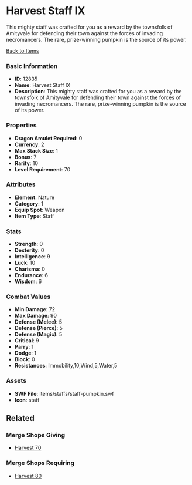 # Harvest Staff IX

This mighty staff was crafted for you as a reward by the townsfolk of Amityvale for defending their town against the forces of invading necromancers. The rare, prize-winning pumpkin is the source of its power.

[Back to Items](../items.md)

### Basic Information

- **ID**: 12835
- **Name**: Harvest Staff IX
- **Description**: This mighty staff was crafted for you as a reward by the townsfolk of Amityvale for defending their town against the forces of invading necromancers. The rare, prize-winning pumpkin is the source of its power.

### Properties

- **Dragon Amulet Required**: 0
- **Currency**: 2
- **Max Stack Size**: 1
- **Bonus**: 7
- **Rarity**: 10
- **Level Requirement**: 70

### Attributes

- **Element**: Nature
- **Category**: 1
- **Equip Spot**: Weapon
- **Item Type**: Staff

### Stats

- **Strength**: 0
- **Dexterity**: 0
- **Intelligence**: 9
- **Luck**: 10
- **Charisma**: 0
- **Endurance**: 6
- **Wisdom**: 6

### Combat Values

- **Min Damage**: 72
- **Max Damage**: 90
- **Defense (Melee)**: 5
- **Defense (Pierce)**: 5
- **Defense (Magic)**: 5
- **Critical**: 9
- **Parry**: 1
- **Dodge**: 1
- **Block**: 0
- **Resistances**: Immobility,10,Wind,5,Water,5

### Assets

- **SWF File**: items/staffs/staff-pumpkin.swf
- **Icon**: staff

## Related

### Merge Shops Giving

- [Harvest 70](../merge-shops/215-harvest-70.md)

### Merge Shops Requiring

- [Harvest 80](../merge-shops/216-harvest-80.md)

